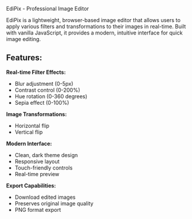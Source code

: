 EdiPix - Professional Image Editor

EdiPix is a lightweight, browser-based image editor that allows users to apply various filters and transformations to their images in real-time. Built with vanilla JavaScript, it provides a modern, intuitive interface for quick image editing.

## Features: 
  **Real-time Filter Effects:**
  - Blur adjustment (0-5px)
  - Contrast control (0-200%)
  - Hue rotation (0-360 degrees)
  - Sepia effect (0-100%)

  **Image Transformations:**
  - Horizontal flip
  - Vertical flip

  **Modern Interface:**
  - Clean, dark theme design
  - Responsive layout
  - Touch-friendly controls
  - Real-time preview

  **Export Capabilities:**
  - Download edited images
  - Preserves original image quality
  - PNG format export
